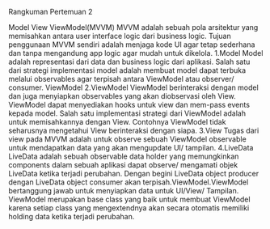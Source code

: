 Rangkuman Pertemuan 2

Model View ViewModel(MVVM)
MVVM adalah sebuah pola arsitektur yang memisahkan antara user interface logic dari business logic. Tujuan penggunaan MVVM sendiri adalah menjaga kode UI agar tetap sederhana dan tanpa mengandung app logic agar mudah untuk dikelola.
1.Model
Model adalah representasi dari data dan business logic dari aplikasi. Salah satu dari strategi implementasi model adalah membuat model dapat terbuka melalui observables agar terpisah antara ViewModel atau observer/ consumer.
ViewModel
2.ViewModel
ViewModel berinteraksi dengan model dan juga menyiapkan observables yang akan diobservasi oleh View. ViewModel dapat menyediakan hooks untuk view dan mem-pass events kepada model.
Salah satu implementasi strategi dari ViewModel adalah untuk memisahkannya dengan View. Contohnya ViewModel tidak seharusnya mengetahui View berinteraksi dengan siapa.
3.View
Tugas dari view pada MVVM adalah untuk observe sebuah ViewModel observable untuk mendapatkan data yang akan mengupdate UI/ tampilan.
4.LiveData
LiveData adalah sebuah observable data holder yang memungkinkan components dalam sebuah aplikasi dapat observe/ mengamati objek LiveData ketika terjadi perubahan. Dengan begini LiveData object producer dengan LiveData object consumer akan terpisah.ViewModel.ViewModel bertanggung jawab untuk menyiapkan data untuk UI/View/ Tampilan.
ViewModel merupakan base class yang baik untuk membuat ViewModel karena setiap class yang mengextendnya akan secara otomatis memiliki holding data ketika terjadi perubahan.















